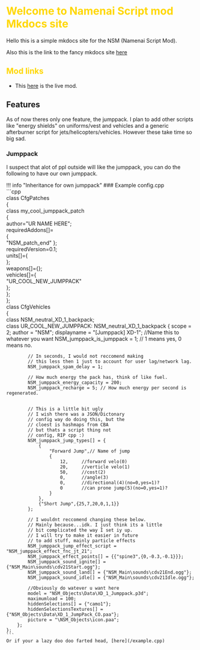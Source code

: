 
# <span style="color:gold">Welcome to Namenai Script mod Mkdocs site</span> 	
Hello this is a simple mkdocs site for the NSM (Namenai Script Mod).

Also this is the link to the fancy mkdocs site [here](https://aux-mkdocs.readthedocs.io/en/latest/)	
	
## <span style="color:gold">Mod links </span> 	
- This [here](https://steamcommunity.com/sharedfiles/filedetails/?id=1847261252) is the live mod.	

## Features

As of now theres only one feature, the jumppack. I plan to add other scripts like "energy shields" on uniforms/vest and vehicles and a generic afterburner script for jets/helicopters/vehicles. However these take time so big sad.


### Jumppack

I suspect that alot of ppl outside will like the jumppack, you can do the following to have our own jumppack.

!!! info "Inheritance for own jumppack"	
    ### Example config.cpp	
    ```cpp	
    class CfgPatches	
    {	
        class my_cool_jumppack_patch	
        {	
            author="UR NAME HERE";	
            requiredAddons[]=	
            {	
                "NSM_patch_end"
            };	
            requiredVersion=0.1;	
            units[]={	
            };	
            weapons[]={};	
            vehicles[]={	
                "UR_COOL_NEW_JUMPPACK"	
            };	
        };	
    };	
    class CfgVehicles	
    {	
        class NSM_neutral_XD_1_backpack;	
        class UR_COOL_NEW_JUMPPACK: NSM_neutral_XD_1_backpack
        {
            scope = 2;
            author = "NSM";
            displayname = "[Jumppack] XD-1"; //Name this to whatever you want
            NSM_jumppack_is_jumppack = 1; // 1 means yes, 0 means no.

            // In seconds, I would not reccomend making 
            // this less then 1 just to account for user lag/network lag.
            NSM_jumppack_spam_delay = 1;

            // How much energy the pack has, think of like fuel.
            NSM_jumppack_energy_capacity = 200; 
            NSM_jumppack_recharge = 5; // How much energy per second is regenerated.

            
            // This is a little bit ugly
            // I wish there was a JSON/Dictonary
            // config way do doing this, but the 
            // cloest is hashmaps from CBA
            // but thats a script thing not
            // config, RIP cpp :)
            NSM_jumppack_jump_types[] = {
                {
                    "Forward Jump",// Name of jump
                    {
                        12,		//forward velo(0)
                        20,		//verticle velo(1)
                        50,		//cost(2)
                        0,		//angle(3)
                        0,		//directional(4)(no=0,yes=1)?
                        0		//can prone jump(5)(no=0,yes=1)?
                    }
                },
                {"Short Jump",{25,7,20,0,1,1}}
            };

            // I wouldnt reccomend changing these below.
            // Mainly because...idk. I just think its a little
            // bit complicated the way I set iy up.
            // I will try to make it easier in future
            // to add stuff, mainly particle effects
            NSM_jumppack_jump_effect_script = "NSM_jumppack_effect_fnc_jt_21";
            NSM_jumppack_effect_points[] = {{"spine3",{0,-0.3,-0.1}}}; 
            NSM_jumppack_sound_ignite[] = {"NSM_Main\sounds\cdv21Start.ogg"};
            NSM_jumppack_sound_land[] = {"NSM_Main\sounds\cdv21End.ogg"};
            NSM_jumppack_sound_idle[] = {"NSM_Main\sounds\cdv21Idle.ogg"};

            //Obviously do watever u want here
            model = "NSM_Objects\Data\XD_1_Jumppack.p3d";
            maximumload = 100;
            hiddenSelections[] = {"camo1"};
            hiddenSelectionsTextures[] = {"NSM_Objects\Data\XD_1_JumpPack_CO.paa"};
            picture = "\NSM_Objects\icon.paa";
        };
    };	
    ```
    Or if your a lazy doo doo farted head, [here](/example.cpp)
